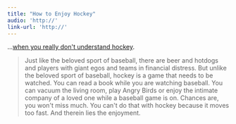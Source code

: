 ```yaml
---
title: "How to Enjoy Hockey"
audio: 'http://'
link-url: 'http://'
---
```

<p>...<a href="http://americanmccarver.com/2011/11/how-to-enjoy-hockey-when-you-really-dont-understand-hockey/">when you really don't understand hockey</a>.</p>
<blockquote><p>Just like the beloved sport of baseball, there are beer and hotdogs and players with giant egos and teams in financial distress. But unlike the beloved sport of baseball, hockey is a game that needs to be watched. You can read a book while you are watching baseball. You can vacuum the living room, play Angry Birds or enjoy the intimate company of a loved one while a baseball game is on. Chances are, you won't miss much. You can't do that with hockey because it moves too fast. And therein lies the enjoyment.</p></blockquote>
